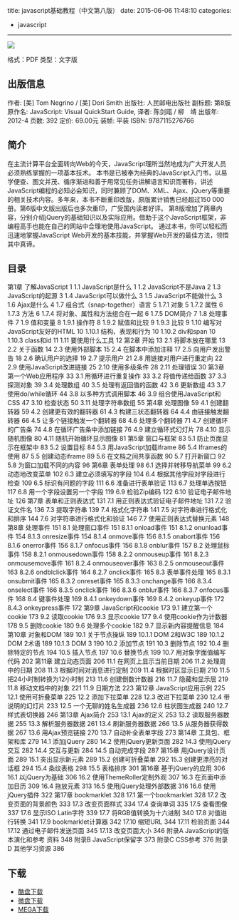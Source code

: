 title: javascript基础教程（中文第八版）
date: 2015-06-06 11:48:10
categories:
 - javascript
---

![](http://img4.douban.com/lpic/s9026598.jpg)

格式：PDF
类型：文字版

<!--more-->

## 出版信息 ##

作者: [美] Tom Negrino / [美] Dori Smith 
出版社: 人民邮电出版社
副标题: 第8版
原作名: JavaScript: Visual QuickStart Guide,
译者: 陈剑瓯 / 柳　靖 
出版年: 2012-4
页数: 392
定价: 69.00元
装帧: 平装
ISBN: 9787115276766

## 简介 ##

在主流计算平台全面转向Web的今天，JavaScript理所当然地成为广大开发人员必须熟练掌握的一项基本技术。
本书是已被奉为经典的JavaScript入门书，以易学便查、图文并茂、循序渐进和善于用常见任务讲解语言知识而著称，讲述JavaScript编程的必知必会知识，同时兼顾了DOM、XML、Ajax、jQuery等重要的相关技术内容。多年来，本书不断重印改版，原版累计销售已经超过150 000册。第6版中文版出版后也多次重印，广受国内读者好评。
第8版增加了两章内容，分别介绍jQuery的基础知识以及实际应用。借助于这个JavaScript框架，非编程高手也能在自己的网站中合理地使用JavaScript。 通过本书，你可以轻松而迅速地掌握JavaScript Web开发的基本技能，并掌握Web开发的最佳方法，领悟其中真谛。

## 目录 ##

第1章 了解JavaScript 1
1.1 JavaScript是什么 1
1.2 JavaScript不是Java 2
1.3 JavaScript的起源 3
1.4 JavaScript可以做什么 3
1.5 JavaScript不能做什么 3
1.6 Ajax是什么 4
1.7 组合式（snap-together）语言 5
1.7.1 对象 5
1.7.2 属性 6
1.7.3 方法 6
1.7.4 将对象、属性和方法组合在一起 6
1.7.5 DOM简介 7
1.8 处理事件 7
1.9 值和变量 8
1.9.1 操作符 8
1.9.2 赋值和比较 9
1.9.3 比较 9
1.10 编写对JavaScript友好的HTML 10
1.10.1 结构、表现和行为 10
1.10.2 div和span 10
1.10.3 class和id 11
1.11 要使用什么工具 12
第2章 开始 13
2.1 将脚本放在哪里 13
2.2 关于函数 14
2.3 使用外部脚本 15
2.4 在脚本中添加注释 17
2.5 向用户发出警告 18
2.6 确认用户的选择 19
2.7 提示用户 21
2.8 用链接对用户进行重定向 22
2.9 使用JavaScript改进链接 25
2.10 使用多级条件 28
2.11 处理错误 30
第3章 第一个Web应用程序 33
3.1 用循环进行重复操作 33
3.2 将值传递给函数 37
3.3 探测对象 39
3.4 处理数组 40
3.5 处理有返回值的函数 42
3.6 更新数组 43
3.7 使用do/while循环 44
3.8 以多种方式调用脚本 46
3.9 组合使用JavaScript和CSS 47
3.10 检查状态 50
3.11 处理字符串数组 55
第4章 处理图像 59
4.1 创建翻转器 59
4.2 创建更有效的翻转器 61
4.3 构建三状态翻转器 64
4.4 由链接触发翻转器 66
4.5 让多个链接触发一个翻转器 68
4.6 处理多个翻转器 71
4.7 创建循环的广告条 74
4.8 在循环广告条中添加链接 76
4.9 建立循环式幻灯片 78
4.10 显示随机图像 80
4.11 随机开始循环显示图像 81
第5章 窗口与框架 83
5.1 防止页面显示在框架中 83
5.2 设置目标 84
5.3 用JavaScript加载iframe 86
5.4 Iframes的使用 87
5.5 创建动态iframe 89
5.6 在文档之间共享函数 90
5.7 打开新窗口 92
5.8 为窗口加载不同的内容 96
第6章 表单处理 98
6.1 选择并转移导航菜单 99
6.2 动态地改变菜单 102
6.3 建立必须填写的字段 104
6.4 根据其他字段对字段进行检查 109
6.5 标识有问题的字段 111
6.6 准备进行表单验证 113
6.7 处理单选按钮 117
6.8 用一个字段设置另一个字段 119
6.9 检验Zip编码 122
6.10 验证电子邮件地址 126
第7章 表单和正则表达式 131
7.1 用正则表达式验证电子邮件地址 131
7.2 验证文件名 136
7.3 提取字符串 139
7.4 格式化字符串 141
7.5 对字符串进行格式化和排序 144
7.6 对字符串进行格式化和验证 146
7.7 使用正则表达式替换元素 148
第8章 处理事件 151
8.1 处理窗口事件 151
8.1.1 onload事件 151
8.1.2 onunload事件 154
8.1.3 onresize事件 154
8.1.4 onmove事件 156
8.1.5 onabort事件 156
8.1.6 onerror事件 156
8.1.7 onfocus事件 156
8.1.8 onblur事件 157
8.2 处理鼠标事件 158
8.2.1 onmousedown事件 158
8.2.2 onmouseup事件 161
8.2.3 onmousemove事件 161
8.2.4 onmouseover事件 163
8.2.5 onmouseout事件 163
8.2.6 ondblclick事件 164
8.2.7 onclick事件 165
8.3 表单事件处理 165
8.3.1 onsubmit事件 165
8.3.2 onreset事件 165
8.3.3 onchange事件 166
8.3.4 onselect事件 166
8.3.5 onclick事件 166
8.3.6 onblur事件 166
8.3.7 onfocus事件 168
8.4 键事件处理 169
8.4.1 onkeydown事件 169
8.4.2 onkeyup事件 172
8.4.3 onkeypress事件 172
第9章 JavaScript和cookie 173
9.1 建立第一个cookie 173
9.2 读取cookie 176
9.3 显示cookie 177
9.4 使用cookie作为计数器 178
9.5 删除cookie 180
9.6 处理多个cookie 182
9.7 显示新内容提醒信息 184
第10章 对象和DOM 189
10.1 关于节点操纵 189
10.1.1 DOM 2和W3C 189
10.1.2 DOM 2术语 189
10.1.3 DOM 3 190
10.2 添加节点 191
10.3 删除节点 192
10.4 删除特定的节点 194
10.5 插入节点 197
10.6 替换节点 199
10.7 用对象字面值编写代码 202
第11章 建立动态页面 206
11.1 在网页上显示当前日期 206
11.2 处理周中的日期 208
11.3 根据时间对消息进行定制 209
11.4 根据时区显示日期 210
11.5 把24小时制转换为12小时制 213
11.6 创建倒数计数器 216
11.7 隐藏和显示层 219
11.8 移动文档中的对象 221
11.9 日期方法 223
第12章 JavaScript应用示例 225
12.1 使用可折叠菜单 225
12.2 添加下拉菜单 228
12.3 改进下拉菜单 230
12.4 带说明的幻灯片 233
12.5 一个无聊的姓名生成器 236
12.6 柱状图生成器 240
12.7 样式表切换器 246
第13章 Ajax简介 253
13.1 Ajax的定义 253
13.2 读取服务器数据 255
13.3 解析服务器数据 261
13.4 刷新服务器数据 266
13.5 从服务器获得数据 267
13.6 用Ajax预览链接 270
13.7 自动补全表单字段 273
第14章 工具包、框架和库 279
14.1 添加jQuery 280
14.2 使用jQuery更新页面 282
14.3 使用jQuery交互 282
14.4 交互与更新 284
14.5 自动完成字段 287
第15章 用jQuery设计页面 289
15.1 突出显示新元素 289
15.2 创建可折叠菜单 292
15.3 创建更漂亮的对话框 294
15.4 条纹表格 298
15.5 表格排序 301
第16章 基于jQuery的应用 306
16.1 以jQuery为基础 306
16.2 使用ThemeRoller定制外观 307
16.3 在页面中添加日历 309
16.4 拖放元素 313
16.5 使用jQuery处理外部数据 316
16.6 使用jQuery插件 322
第17章 bookmarklet 328
17.1 第一个bookmarklet 328
17.2 改变页面的背景颜色 333
17.3 改变页面样式 334
17.4 查询单词 335
17.5 查看图像 337
17.6 显示ISO Latin字符 339
17.7 将RGB值转换为十六进制 340
17.8 对值进行转换 341
17.9 bookmarklet计算器 342
17.10 缩短URL 344
17.11 检验页面 344
17.12 通过电子邮件发送页面 345
17.13 改变页面大小 346
附录A JavaScript的版本演化和参考
资料 348
附录B JavaScript保留字 373
附录C CSS参考 376
附录D 其他学习资源 386

## 下载 ##

+ [酷盘下载](https://kanbox.com/f/MI0oA)
+ [微盘下载](http://vdisk.weibo.com/s/aADaW4YRFtLbv)
+ [MEGA下载](https://mega.co.nz/#!udMTlJDa!Qg-4AHvDeYHunFxxU17CFHxO3LBfkShwmYjlEd9RnZs)